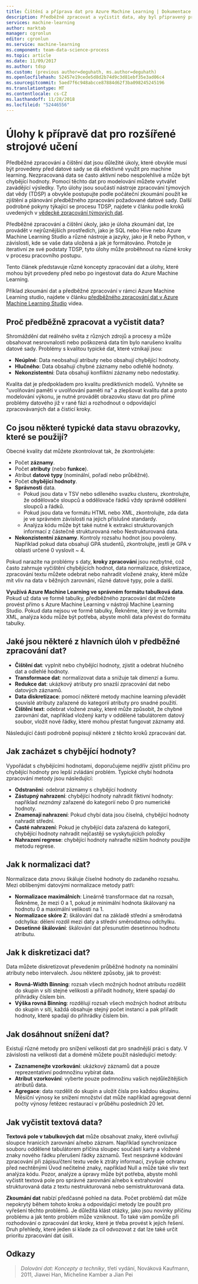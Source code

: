 ```yaml
---
title: Čištění a příprava dat pro Azure Machine Learning | Dokumentace Microsoftu
description: Předběžně zpracovat a vyčistit data, aby byl připravený pro machine learning.
services: machine-learning
author: marktab
manager: cgronlun
editor: cgronlun
ms.service: machine-learning
ms.component: team-data-science-process
ms.topic: article
ms.date: 11/09/2017
ms.author: tdsp
ms.custom: (previous author=deguhath, ms.author=deguhath)
ms.openlocfilehash: 52457e19cede5d8d2b74d9c3d81ebf35e3ad06c4
ms.sourcegitcommit: 5aed7f6c948abcce87884d62f3ba098245245196
ms.translationtype: MT
ms.contentlocale: cs-CZ
ms.lasthandoff: 11/28/2018
ms.locfileid: "52446556"
---
```

# <a name="tasks-to-prepare-data-for-enhanced-machine-learning"></a>Úlohy k přípravě dat pro rozšířené strojové učení
Předběžné zpracování a čištění dat jsou důležité úkoly, které obvykle musí být provedeny před datové sady se dá efektivně využít pro machine learning. Nezpracovaná data se často aktivní nebo nespolehlivé a může být chybějící hodnoty. Pomocí těchto dat pro modelování můžete vytvářet zavádějící výsledky. Tyto úlohy jsou součástí nástroje zpracování týmových dat vědy (TDSP) a obvykle postupujte podle počáteční zkoumání použít ke zjištění a plánování předběžného zpracování požadované datové sady. Další podrobné pokyny týkající se procesu TDSP, najdete v článku podle kroků uvedených v [vědecké zpracování týmových dat](overview.md).

Předběžné zpracování a čištění úkoly, jako je úloha zkoumání dat, lze provádět v nejrůznějších prostředích, jako je SQL nebo Hive nebo Azure Machine Learning Studio a různé nástroje a jazyky, jako je R nebo Python, v závislosti, kde se vaše data uložená a jak je formátováno. Protože je iterativní ze své podstaty TDSP, tyto úlohy může proběhnout na různé kroky v procesu pracovního postupu.

Tento článek představuje různé koncepty zpracování dat a úlohy, které mohou být provedeny před nebo po ingestovat data do Azure Machine Learning.

Příklad zkoumání dat a předběžné zpracování v rámci Azure Machine Learning studio, najdete v článku [předběžného zpracování dat v Azure Machine Learning Studio](https://azure.microsoft.com/documentation/videos/preprocessing-data-in-azure-ml-studio/) videa.

## <a name="why-pre-process-and-clean-data"></a>Proč předběžně zpracovat a vyčistit data?
Shromáždění dat reálného světa z různých zdrojů a procesy a může obsahovat nesrovnalosti nebo poškozená data tím bylo narušeno kvalitu datové sady. Problémy s kvalitou typické dat, které vznikají jsou:

* **Neúplné**: Data neobsahují atributy nebo obsahují chybějící hodnoty.
* **Hlučného**: Data obsahují chybné záznamy nebo odlehlé hodnoty.
* **Nekonzistentní**: Data obsahují konfliktní záznamy nebo nedostatky.

Kvalita dat je předpokladem pro kvalitu prediktivních modelů. Vyhněte se "uvolňování paměti v uvolňování paměti na" a zlepšovat kvalitu dat a proto modelování výkonu, je nutné provádět obrazovku stavu dat pro přímé problémy datového již v rané fázi a rozhodnout o odpovídající zpracovávaných dat a čisticí kroky.

## <a name="what-are-some-typical-data-health-screens-that-are-employed"></a>Co jsou některé typické data stavu obrazovky, které se použijí?
Obecné kvality dat můžete zkontrolovat tak, že zkontrolujete:

* Počet **záznamy**.
* Počet **atributy** (nebo **funkce**).
* Atribut **datové typy** (nominální, pořadí nebo průběžné).
* Počet **chybějící hodnoty**.
* **Správnosti** data.
  * Pokud jsou data v TSV nebo sdíleného svazku clusteru, zkontrolujte, že oddělovače sloupců a oddělovače řádků vždy správně oddělení sloupců a řádků.
  * Pokud jsou data ve formátu HTML nebo XML, zkontrolujte, zda data je ve správném závislosti na jejich příslušné standardy.
  * Analýza kódu může být také nutné k extrakci strukturovaných informací z částečně strukturovaná nebo Nestrukturovaná data.
* **Nekonzistentní záznamy**. Kontroly rozsahu hodnot jsou povoleny. Například pokud data obsahují GPA studentů, zkontrolujte, jestli je GPA v oblasti určené 0 vyslovit ~ 4.

Pokud narazíte na problémy s daty, **kroky zpracování** jsou nezbytné, což často zahrnuje vyčištění chybějících hodnot, data normalizace, diskretizace, zpracování textu můžete odebrat nebo nahradit vložené znaky, které může mít vliv na data v běžných zarovnání, různé datové typy, pole a další.

**Využívá Azure Machine Learning ve správném formátu tabulková data**.  Pokud už data ve formě tabulky, předběžného zpracování dat můžete provést přímo s Azure Machine Learning v nástroji Machine Learning Studio.  Pokud data nejsou ve formě tabulky, Řekněme, který je ve formátu XML, analýza kódu může být potřeba, abyste mohli data převést do formátu tabulky.  

## <a name="what-are-some-of-the-major-tasks-in-data-pre-processing"></a>Jaké jsou některé z hlavních úloh v předběžné zpracování dat?
* **Čištění dat**: vyplnit nebo chybějící hodnoty, zjistit a odebrat hlučného dat a odlehlé hodnoty.
* **Transformace dat**: normalizovat data a snižuje tak dimenzí a šumu.
* **Redukce dat**: ukázkový atributy pro snazší zpracování dat nebo datových záznamů.
* **Data diskretizace**: pomocí některé metody machine learning převádět souvislé atributy zařazené do kategorií atributy pro snadné použití.
* **Čištění text**: odebrat vložené znaky, které může způsobit, že chybné zarovnání dat, například vložený karty v oddělené tabulátorem datový soubor, vložit nové řádky, které mohou přestat fungovat záznamy atd.

Následující části podrobně popisují některé z těchto kroků zpracování dat.

## <a name="how-to-deal-with-missing-values"></a>Jak zacházet s chybějící hodnoty?
Vypořádat s chybějícími hodnotami, doporučujeme nejdřív zjistit příčinu pro chybějící hodnoty pro lepší zvládání problém. Typické chybí hodnota zpracování metody jsou následující:

* **Odstranění**: odebrat záznamy s chybějící hodnoty
* **Zástupný nahrazení**: chybějící hodnoty nahradit fiktivní hodnoty: například *neznámý* zařazené do kategorií nebo 0 pro numerické hodnoty.
* **Znamenají nahrazení**: Pokud chybí data jsou číselná, chybějící hodnoty nahradit střední.
* **Časté nahrazení**: Pokud je chybějící data zařazená do kategorií, chybějící hodnoty nahradit nejčastěji se vyskytujících položky
* **Nahrazení regrese**: chybějící hodnoty nahraďte nižším hodnoty použijte metodu regrese.  

## <a name="how-to-normalize-data"></a>Jak k normalizaci dat?
Normalizace data znovu škáluje číselné hodnoty do zadaného rozsahu. Mezi oblíbenými datovými normalizace metody patří:

* **Normalizace maximálních**: Lineárně transformace dat na rozsah, Řekněme, že mezi 0 a 1, pokud je minimální hodnota škálovaný na hodnotu 0 a maximální velikosti na 1.
* **Normalizace skóre Z**: škálování dat na základě střední a směrodatná odchylka: dělení rozdíl mezi daty a střední směrodatnou odchylku.
* **Desetinné škálování**: škálování dat přesunutím desetinnou hodnotu atributu.  

## <a name="how-to-discretize-data"></a>Jak k diskretizaci dat?
Data můžete diskretizovat převedením průběžné hodnoty na nominální atributy nebo intervalech. Jsou některé způsoby, jak to provést:

* **Rovná-Width Binning**: rozsah všech možných hodnot atributu rozdělit do skupin v síti stejné velikosti a přiřadit hodnoty, které spadají do přihrádky číslem bin.
* **Výška rovná Binning**: rozdělují rozsah všech možných hodnot atributu do skupin v síti, každá obsahuje stejný počet instancí a pak přiřadit hodnoty, které spadají do přihrádky číslem bin.  

## <a name="how-to-reduce-data"></a>Jak dosáhnout snížení dat?
Existují různé metody pro snížení velikosti dat pro snadnější práci s daty. V závislosti na velikosti dat a doméně můžete použít následující metody:

* **Zaznamenejte vzorkování**: ukázkový záznamů dat a pouze reprezentativní podmnožinu vybírat data.
* **Atribut vzorkování**: vyberte pouze podmnožinu vašich nejdůležitějších atributů data.  
* **Agregace**: data rozdělit do skupin a uložit čísla pro každou skupinu. Měsíční výnosy ke snížení množství dat může například agregovat denní počty výnosy řetězec restaurací v průběhu posledních 20 let.  

## <a name="how-to-clean-text-data"></a>Jak vyčistit textová data?
**Textová pole v tabulkových dat** může obsahovat znaky, které ovlivňují sloupce hranicích zarovnání a/nebo záznam. Například synchronizace souboru oddělené tabulátorem příčina sloupec součástí karty a vložené znaky nového řádku přerušení řádky záznamů. Text nesprávné kódování zpracování při zápisu/čtení textu vede k ztráty informací, zvyšuje ochranu před nechtěnými Úvod nečitelné znaky, například Null a může také vliv text analýza kódu. Pozor, analýze a úpravy může být potřeba, abyste mohli vyčistit textová pole pro správné zarovnání a/nebo k extrahování strukturovaná data z textu nestrukturovaná nebo semistrukturovaná data.

**Zkoumání dat** nabízí předčasné pohled na data. Počet problémů dat může nepokrytý během tohoto kroku a odpovídající metody lze použít pro vyřešení těchto problémů.  Je důležitá klást otázky, jako jsou novinky příčinu problému a jak tento problém může vzniknout. To také vám pomůže při rozhodování o zpracování dat kroky, které je třeba provést k jejich řešení. Druh přehledy, které jeden si klade za cíl odvozovat z dat lze také určit prioritu zpracování dat úsilí.

## <a name="references"></a>Odkazy
> *Dolování dat: Koncepty a techniky*, třetí vydání, Nováková Kaufmann, 2011, Jiawei Han, Micheline Kamber a Jian Pei
> 
> 

